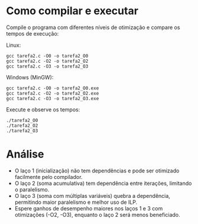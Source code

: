 # Como compilar e executar

Compile o programa com diferentes níveis de otimização e compare os tempos de execução:

Linux:
```
gcc tarefa2.c -O0 -o tarefa2_O0
gcc tarefa2.c -O2 -o tarefa2_O2
gcc tarefa2.c -O3 -o tarefa2_O3
```

Windows (MinGW):
```
gcc tarefa2.c -O0 -o tarefa2_O0.exe
gcc tarefa2.c -O2 -o tarefa2_O2.exe
gcc tarefa2.c -O3 -o tarefa2_O3.exe
```

Execute e observe os tempos:
```
./tarefa2_O0
./tarefa2_O2
./tarefa2_O3
```

# Análise
- O laço 1 (inicialização) não tem dependências e pode ser otimizado facilmente pelo compilador.
- O laço 2 (soma acumulativa) tem dependência entre iterações, limitando o paralelismo.
- O laço 3 (soma com múltiplas variáveis) quebra a dependência, permitindo maior paralelismo e melhor uso de ILP.
- Espere ganhos de desempenho maiores nos laços 1 e 3 com otimizações (-O2, -O3), enquanto o laço 2 será menos beneficiado.
